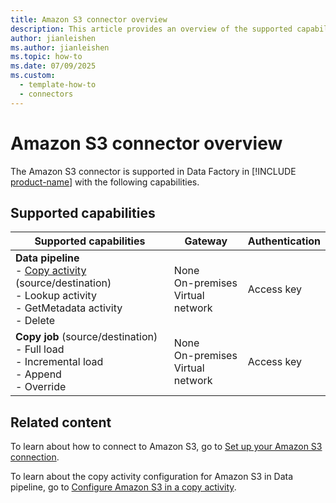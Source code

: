 ```yaml
---
title: Amazon S3 connector overview
description: This article provides an overview of the supported capabilities of the Amazon S3 connector.
author: jianleishen
ms.author: jianleishen
ms.topic: how-to
ms.date: 07/09/2025
ms.custom:
  - template-how-to
  - connectors
---
```


# Amazon S3 connector overview

The Amazon S3 connector is supported in Data Factory in [!INCLUDE [product-name](../includes/product-name.md)] with the following capabilities.

## Supported capabilities

| Supported capabilities                                                                 | Gateway                        | Authentication   |
|----------------------------------------------------------------------------------------|--------------------------------|------------------|
| **Data pipeline** <br>- [Copy activity](connector-amazon-s3-copy-activity.md) (source/destination)<br>- Lookup activity<br>- GetMetadata activity<br>- Delete | None<br> On-premises<br> Virtual network | Access key      |
| **Copy job** (source/destination) <br>- Full load<br>- Incremental load<br>- Append<br>- Override | None<br> On-premises<br> Virtual network | Access key      |


## Related content

To learn about how to connect to Amazon S3, go to [Set up your Amazon S3 connection](connector-amazon-s3.md).

To learn about the copy activity configuration for Amazon S3 in Data pipeline, go to [Configure Amazon S3 in a copy activity](connector-amazon-s3-copy-activity.md).
